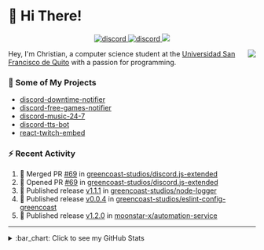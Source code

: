 # :wave: Hi There!

<p align="center">
  <a href="https://discord.gg/mhj3Zsv">
    <img alt="discord" src="https://img.shields.io/discord/730998659008823296.svg?label=&logo=discord&logoColor=ffffff&color=7389D8&labelColor=6A7EC2"/>
  </a>
  <a href="https://twitter.com/moonstar_x99">
    <img alt="discord" src="https://img.shields.io/twitter/follow/moonstar_x99?label=Follow%20Me%21&style=social"/>
  </a>
  <a href="https://badges.pufler.dev">
    <img src="https://badges.pufler.dev/visits/moonstar-x/moonstar-x?style=flat&logo=github">
  </a>
</p>

<img align="right" src="https://media.tenor.com/images/cb8fb20986aac7eef75c8ce6bc3997c0/tenor.gif" />

Hey, I'm Christian, a computer science student at the [Universidad San Francisco de Quito](http://www.usfq.edu.ec/Paginas/Inicio.aspx) with a passion for programming.

### :rocket: Some of My Projects

* [discord-downtime-notifier](https://github.com/moonstar-x/discord-downtime-notifier)
* [discord-free-games-notifier](https://github.com/moonstar-x/discord-free-games-notifier)
* [discord-music-24-7](https://github.com/moonstar-x/discord-music-24-7)
* [discord-tts-bot](https://github.com/moonstar-x/discord-tts-bot)
* [react-twitch-embed](https://github.com/moonstar-x/react-twitch-embed)

### :zap: Recent Activity

<!--START_SECTION:activity-->
1. 🎉 Merged PR [#69](https://github.com/greencoast-studios/discord.js-extended/pull/69) in [greencoast-studios/discord.js-extended](https://github.com/greencoast-studios/discord.js-extended)
2. 💪 Opened PR [#69](https://github.com/greencoast-studios/discord.js-extended/pull/69) in [greencoast-studios/discord.js-extended](https://github.com/greencoast-studios/discord.js-extended)
3. 🚀 Published release [v1.1.1](https://github.com/greencoast-studios/node-logger/releases/tag/v1.1.1) in [greencoast-studios/node-logger](https://github.com/greencoast-studios/node-logger)
4. 🚀 Published release [v0.0.4](https://github.com/greencoast-studios/eslint-config-greencoast/releases/tag/v0.0.4) in [greencoast-studios/eslint-config-greencoast](https://github.com/greencoast-studios/eslint-config-greencoast)
5. 🚀 Published release [v1.2.0](https://github.com/moonstar-x/automation-service/releases/tag/v1.2.0) in [moonstar-x/automation-service](https://github.com/moonstar-x/automation-service)
<!--END_SECTION:activity-->

---

<details>
  <summary>
    :bar_chart: Click to see my GitHub Stats
  </summary>
  <p align="center">
    <br>
    <img alt="GitHub Stats" src="https://github-readme-stats.vercel.app/api?username=moonstar-x&count_private=true&show_icons=true&theme=dracula" />
    <br>
    <img alt="GitHub Top Languages" src="https://github-readme-stats.vercel.app/api/top-langs/?username=moonstar-x&layout=compact&theme=dracula" />
  </p>
</details>

